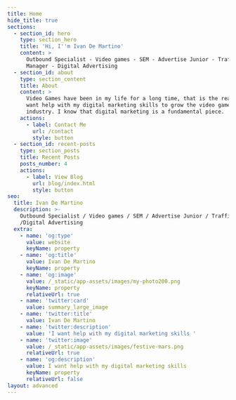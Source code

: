 ```yaml
---
title: Home
hide_title: true
sections:
  - section_id: hero
    type: section_hero
    title: 'Hi, I''m Ivan De Martino'
    content: >
      Outbound Specialist - Video games - SEM - Advertise Junior - Traffic
      Manager - Digital Advertising
  - section_id: about
    type: section_content
    title: About
    content: >
      Video Games have been in my life for a long time, that is the reason I
      want help with my digital marketing skills to grow the video game
      industry. I know that digital marketing is a fundamental piece.
    actions:
      - label: Contact Me
        url: /contact
        style: button
  - section_id: recent-posts
    type: section_posts
    title: Recent Posts
    posts_number: 4
    actions:
      - label: View Blog
        url: blog/index.html
        style: button
seo:
  title: Ivan De Martino
  description: >-
    Outbound Specialist / Video games / SEM / Advertise Junior / Traffic Manager
    /Digital Advertising
  extra:
    - name: 'og:type'
      value: website
      keyName: property
    - name: 'og:title'
      value: Ivan De Martino
      keyName: property
    - name: 'og:image'
      value: /_static/app-assets/images/my-photo200.png
      keyName: property
      relativeUrl: true
    - name: 'twitter:card'
      value: summary_large_image
    - name: 'twitter:title'
      value: Ivan De Martino
    - name: 'twitter:description'
      value: 'I want help with my digital marketing skills '
    - name: 'twitter:image'
      value: /_static/app-assets/images/festive-mars.png
      relativeUrl: true
    - name: 'og:description'
      value: I want help with my digital marketing skills
      keyName: property
      relativeUrl: false
layout: advanced
---
```

